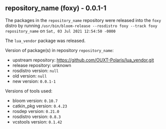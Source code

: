## repository_name (foxy) - 0.0.1-1

The packages in the `repository_name` repository were released into the `foxy` distro by running `/usr/bin/bloom-release --rosdistro foxy --track foxy repository_name` on `Sat, 03 Jul 2021 12:54:50 -0000`

The `lua_vendor` package was released.

Version of package(s) in repository `repository_name`:

- upstream repository: https://github.com/OUXT-Polaris/lua_vendor.git
- release repository: unknown
- rosdistro version: `null`
- old version: `null`
- new version: `0.0.1-1`

Versions of tools used:

- bloom version: `0.10.7`
- catkin_pkg version: `0.4.23`
- rosdep version: `0.21.0`
- rosdistro version: `0.8.3`
- vcstools version: `0.1.42`


